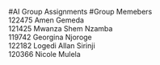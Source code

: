 #AI Group Assignments
#Group Memebers  
122475	Amen Gemeda  
121425	Mwanza Shem Nzamba  
119742 Georgina Njoroge  
122182 Logedi Allan Sirinji  
120366 Nicole Mulela